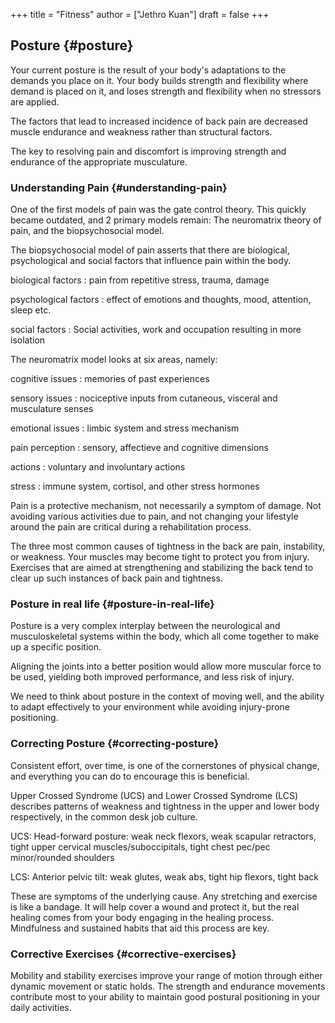 +++
title = "Fitness"
author = ["Jethro Kuan"]
draft = false
+++

## Posture {#posture}

Your current posture is the result of your body's adaptations to the
demands you place on it. Your body builds strength and flexibility
where demand is placed on it, and loses strength and flexibility when
no stressors are applied.

The factors that lead to increased incidence of back pain are
decreased muscle endurance and weakness rather than structural
factors.

The key to resolving pain and discomfort is improving strength and
endurance of the appropriate musculature.


### Understanding Pain {#understanding-pain}

One of the first models of pain was the gate control theory. This
quickly became outdated, and 2 primary models remain: The neuromatrix
theory of pain, and the biopsychosocial model.

The biopsychosocial model of pain asserts that there are biological,
psychological and social factors that influence pain within the body.

biological factors
: pain from repetitive stress, trauma, damage

psychological factors
: effect of emotions and thoughts, mood, attention, sleep etc.

social factors
: Social activities, work and occupation resulting in more isolation

The neuromatrix model looks at six areas, namely:

cognitive issues
: memories of past experiences

sensory issues
: nociceptive inputs from cutaneous, visceral and musculature senses

emotional issues
: limbic system and stress mechanism

pain perception
: sensory, affectieve and cognitive dimensions

actions
: voluntary and involuntary actions

stress
: immune system, cortisol, and other stress hormones

Pain is a protective mechanism, not necessarily a symptom of damage.
Not avoiding various activities due to pain, and not changing your
lifestyle around the pain are critical during a rehabilitation
process.

The three most common causes of tightness in the back are pain,
instability, or weakness. Your muscles may become tight to protect you
from injury. Exercises that are aimed at strengthening and stabilizing
the back tend to clear up such instances of back pain and tightness.


### Posture in real life {#posture-in-real-life}

Posture is a very complex interplay between the neurological and
musculoskeletal systems within the body, which all come together to
make up a specific position.

Aligning the joints into a better position would allow more muscular
force to be used, yielding both improved performance, and less risk of
injury.

We need to think about posture in the context of moving well, and the
ability to adapt effectively to your environment while avoiding
injury-prone positioning.


### Correcting Posture {#correcting-posture}

Consistent effort, over time, is one of the cornerstones of physical
change, and everything you can do to encourage this is beneficial.

Upper Crossed Syndrome (UCS) and Lower Crossed Syndrome (LCS)
describes patterns of weakness and tightness in the upper and lower
body respectively, in the common desk job culture.

UCS: Head-forward posture: weak neck flexors, weak scapular
retractors, tight upper cervical muscles/suboccipitals, tight chest
pec/pec minor/rounded shoulders

LCS: Anterior pelvic tilt: weak glutes, weak abs, tight hip flexors,
tight back

These are symptoms of the underlying cause. Any stretching and
exercise is like a bandage. It will help cover a wound and protect it,
but the real healing comes from your body engaging in the healing
process. Mindfulness and sustained habits that aid this process are
key.


### Corrective Exercises {#corrective-exercises}

Mobility and stability exercises improve your range of motion through
either dynamic movement or static holds. The strength and endurance
movements contribute most to your ability to maintain good postural
positioning in your daily activities.